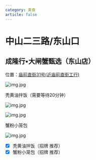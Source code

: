 ```yaml
---
category: 美食
article: false
---
```


# 中山二三路/东山口

## 成隆行•大闸蟹甄选（东山店）

<span class="icon iconfont icon-locate"></span> 位置：<a href="https://ditu.amap.com/place/B00141UOCG" target="_blank">庙前直街31号(近庙前直街工行)</a>

![img.jpg](https://img.sherry4869.com/Blog/life/delicacies/guangzhou/yx/zsesldsk/clx/img.jpg)

秃黄油拌饭（需要等待20分钟）

![img.jpg](https://img.sherry4869.com/Blog/life/delicacies/guangzhou/yx/zsesldsk/clx/img_2.jpg)

![img.jpg](https://img.sherry4869.com/Blog/life/delicacies/guangzhou/yx/zsesldsk/clx/img_3.jpg)

蟹粉小笼包

![img.jpg](https://img.sherry4869.com/Blog/life/delicacies/guangzhou/yx/zsesldsk/clx/img_4.jpg)

- [x] 秃黄油拌饭（招牌 推荐）
- [x] 蟹粉小笼包（招牌 推荐）
